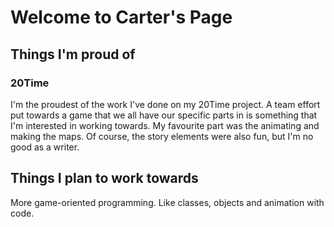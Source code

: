 # Welcome to Carter's Page


## Things I'm proud of


### 20Time

I'm the proudest of the work I've done on my 20Time project. A team effort put towards a game that we all have our specific parts in is something that I'm interested in working towards. My favourite part was the animating and making the maps. Of course, the story elements were also fun, but I'm no good as a writer.

## Things I plan to work towards

More game-oriented programming. Like classes, objects and animation with code. 
